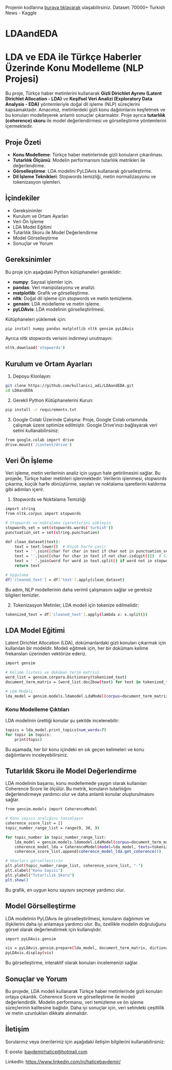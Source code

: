 Projenin kodlarına [buraya tıklayarak](https://colab.research.google.com/drive/1B76ARLIlXXvPQGok5H90fwebmAxMbS9h#scrollTo=HGm5YA9vpLGc) ulaşabilirsiniz.
Dataset: 70000+ Turkish News - Kaggle
# LDAandEDA
# LDA ve EDA ile Türkçe Haberler Üzerinde Konu Modelleme (NLP Projesi)
Bu proje, Türkçe haber metinlerini kullanarak **Gizli Dirichlet Ayrımı (Latent Dirichlet Allocation - LDA)** ve **Keşifsel Veri Analizi (Exploratory Data Analysis - EDA)** yöntemleriyle doğal dil işleme (NLP) süreçlerini kapsamaktadır. Amacımız, metinlerdeki gizli konu dağılımlarını keşfetmek ve bu konuları modelleyerek anlamlı sonuçlar çıkarmaktır. Proje ayrıca **tutarlılık (coherence) skoru** ile model değerlendirmesi ve görselleştirme yöntemlerini içermektedir.

## Proje Özeti

- **Konu Modelleme**: Türkçe haber metinlerinde gizli konuların çıkarılması.
- **Tutarlılık Ölçümü**: Modelin performansını tutarlılık metrikleri ile değerlendirme.
- **Görselleştirme**: LDA modelini PyLDAvis kullanarak görselleştirme.
- **Dil İşleme Teknikleri**: Stopwords temizliği, metin normalizasyonu ve tokenizasyon işlemleri.

## İçindekiler

- Gereksinimler
- Kurulum ve Ortam Ayarları
- Veri Ön İşleme
- LDA Model Eğitimi
- Tutarlılık Skoru ile Model Değerlendirme
- Model Görselleştirme
- Sonuçlar ve Yorum


## Gereksinimler

Bu proje için aşağıdaki Python kütüphaneleri gereklidir:

- **numpy**: Sayısal işlemler için.
- **pandas**: Veri manipülasyonu ve analizi.
- **matplotlib**: Grafik ve görselleştirme.
- **nltk**: Doğal dil işleme için stopwords ve metin temizleme.
- **gensim**: LDA modelleme ve metin işleme.
- **pyLDAvis**: LDA modelinin görselleştirilmesi.

Kütüphaneleri yüklemek için:

```bash
pip install numpy pandas matplotlib nltk gensim pyLDAvis
```
Ayrıca nltk stopwords verisini indirmeyi unutmayın:
```bash
nltk.download('stopwords')
```
## Kurulum ve Ortam Ayarları
1. Depoyu Klonlayın:
```bash
git clone https://github.com/kullanici_adi/LDAandEDA.git
cd LDAandEDA
```
2. Gerekli Python Kütüphanelerini Kurun:
```bash
pip install -r requirements.txt
```
3. Google Colab Üzerinde Çalışma: Proje, Google Colab ortamında çalışmak üzere optimize edilmiştir. Google Drive’ınızı bağlayarak veri setini kullanabilirsiniz:
```bash
from google.colab import drive
drive.mount('/content/drive')
```

## Veri Ön İşleme
Veri işleme, metin verilerinin analiz için uygun hale getirilmesini sağlar. Bu projede, Türkçe haber metinleri işlenmektedir. Verilerin işlenmesi, stopwords çıkarma, küçük harfe dönüştürme, sayıları ve noktalama işaretlerini kaldırma gibi adımları içerir.
1. Stopwords ve Noktalama Temizliği
```bash
import string
from nltk.corpus import stopwords

# Stopwords ve noktalama işaretlerini yükleyin
stopwords_set = set(stopwords.words('turkish'))
punctuation_set = set(string.punctuation)

def clean_dataset(text):
    text = text.lower()  # Küçük harfe çevir
    text = ''.join([char for char in text if char not in punctuation_set])  # Noktalama işaretlerini kaldır
    text = ''.join([char for char in text if not char.isdigit()])  # Sayıları kaldır
    text = ' '.join(word for word in text.split() if word not in stopwords_set)  # Stopwords'leri çıkar
    return text

# Uygulama
df['cleaned_text'] = df['text'].apply(clean_dataset)
```
Bu adım, NLP modellerinin daha verimli çalışmasını sağlar ve gereksiz bilgileri temizler.

2. Tokenizasyon
Metinler, LDA modeli için tokenize edilmelidir:
```bash
tokenized_text = df['cleaned_text'].apply(lambda x: x.split())
```
## LDA Model Eğitimi
Latent Dirichlet Allocation (LDA), dokümanlardaki gizli konuları çıkarmak için kullanılan bir modeldir. Modeli eğitmek için, her bir dokümanı kelime frekansları üzerinden vektörize ederiz.
```bash
import gensim

# Kelime listesi ve doküman terim matrisi
word_list = gensim.corpora.Dictionary(tokenized_text)
document_term_matrix = [word_list.doc2bow(text) for text in tokenized_text]

# LDA Modeli
lda_model = gensim.models.ldamodel.LdaModel(corpus=document_term_matrix, id2word=word_list, num_topics=15, passes=10)
```
### Konu Modelleme Çıktıları
LDA modelinin ürettiği konular şu şekilde incelenebilir:
```bash
topics = lda_model.print_topics(num_words=7)
for topic in topics:
    print(topic)
```
Bu aşamada, her bir konu içindeki en sık geçen kelimeleri ve konu dağılımlarını inceleyebilirsiniz.

## Tutarlılık Skoru ile Model Değerlendirme
LDA modelinin başarısı, konu modellemede yaygın olarak kullanılan Coherence Score ile ölçülür. Bu metrik, konuların tutarlılığını değerlendirmeye yardımcı olur ve daha anlamlı konular oluşturulmasını sağlar.
```bash
from gensim.models import CoherenceModel

# Konu sayısı aralığını tanımlayın
coherence_score_list = []
topic_number_range_list = range(9, 30, 3)

for topic_number in topic_number_range_list:
    lda_model = gensim.models.ldamodel.LdaModel(corpus=document_term_matrix, id2word=word_list, num_topics=topic_number, passes=10)
    coherence_model_lda = CoherenceModel(model=lda_model, texts=tokenized_text, dictionary=word_list, coherence='c_v')
    coherence_score_list.append(coherence_model_lda.get_coherence())

# Skorları görselleştirin
plt.plot(topic_number_range_list, coherence_score_list, "-")
plt.xlabel("Konu Sayısı")
plt.ylabel("Tutarlılık Skoru")
plt.show()
```
Bu grafik, en uygun konu sayısını seçmeye yardımcı olur.

## Model Görselleştirme
LDA modelinin PyLDAvis ile görselleştirilmesi, konuların dağılımını ve ilişkilerini daha iyi anlamaya yardımcı olur. Bu, özellikle modelin doğruluğunu görsel olarak değerlendirmek için kullanışlıdır.
```bash
import pyLDAvis.gensim

vis = pyLDAvis.gensim.prepare(lda_model, document_term_matrix, dictionary=lda_model.id2word, mds='mmds')
pyLDAvis.display(vis)
```
Bu görselleştirme, interaktif olarak konuları incelemenizi sağlar.

## Sonuçlar ve Yorum
Bu projede, LDA modeli kullanarak Türkçe haber metinlerinde gizli konuları ortaya çıkardık. Coherence Score ve görselleştirme ile modeli değerlendirdik. Modelin performansı, veri temizleme ve ön işleme süreçlerinin kalitesine bağlıdır. Daha iyi sonuçlar için, veri setindeki çeşitlilik ve metin uzunlukları dikkate alınmalıdır.



## İletişim
Sorularınız veya önerileriniz için aşağıdaki iletişim bilgilerini kullanabilirsiniz:

E-posta: baydemirhatice@hotmail.com

Linkedln: https://www.linkedin.com/in/haticebaydemir/

